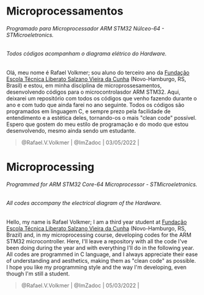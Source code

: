 # Microprocessamentos
###### Programado para Microprocessador ARM STM32 Núlceo-64 - STMicroeletronics.
###### Todos códigos acompanham o diagrama elétrico do Hardware.

Olá, meu nome é Rafael Volkmer; sou aluno do terceiro ano da [Fundação Escola Técnica Liberato Salzano Vieira da Cunha](https://www.liberato.com.br) (Novo-Hamburgo, RS, Brasil) e estou, em minha disciplina de microprossesamentos, desenvolvendo códigos para o microcontrolasdor ARM STM32. Aqui, deixarei um repositório com todos os códigos que venho fazendo durante o ano e com tudo que ainda farei no ano seguinte. Todos os códigos são programados em linguagem C, e sempre prezo pela facilidade de entendimento e a estética deles, tornando-os o mais "clean code" possível. Espero que gostem do meu estilo de programação e do modo que estou desenvolvendo, mesmo ainda sendo um estudante.

> @Rafael.V.Volkmer | @ImZadoc | 03/05/2022 |

# Microprocessing
###### Programmed for ARM STM32 Core-64 Microprocessor - STMicroeletronics.
###### All codes accompany the electrical diagram of the Hardware.

Hello, my name is Rafael Volkmer; I am a third year student at [Fundação Escola Técnica Liberato Salzano Vieira da Cunha](https://www.liberato.com.br) (Novo-Hamburgo, RS, Brazil) and, in my microprocessing course, developing codes for the ARM STM32 microcontroller. Here, I'll leave a repository with all the code I've been doing during the year and with everything I'll do in the following year. All codes are programmed in C language, and I always appreciate their ease of understanding and aesthetics, making them as "clean code" as possible. I hope you like my programming style and the way I'm developing, even though I'm still a student.

> @Rafael.V.Volkmer | @ImZadoc | 05/03/2022 |

